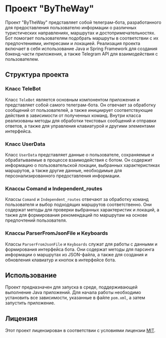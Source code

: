 # Проект "ByTheWay"

Проект "ByTheWay" представляет собой телеграм-бота, разработанного для предоставления пользователю информации о различных туристических направлениях, маршрутах и достопримечательностях. Бот помогает пользователям подобрать маршруты в соответствии с их предпочтениями, интересами и локацией. Реализация проекта включает в себя использование Java и Spring Framework для создания бэкенд-части приложения, а также Telegram API для взаимодействия с пользователем.

## Структура проекта

### Класс TeleBot

Класс `TeleBot` является основным компонентом приложения и представляет собой самого телеграм-бота. Он отвечает за обработку сообщений от пользователей, а также инициирует соответствующие действия в зависимости от полученных команд. Внутри класса реализованы методы для обработки текстовых сообщений и отправки ответов, а также для управления клавиатурой и другими элементами интерфейса.

### Класс UserData

Класс `UserData` представляет данные о пользователе, сохраняемые и обрабатываемые в процессе взаимодействия с ботом. Он содержит информацию о пользовательской локации, выбранных характеристиках маршрутов, а также другие данные, необходимые для персонализированного предоставления информации.

### Классы Comand и Independent_routes

Классы `Comand` и `Independent_routes` отвечают за обработку команд пользователя и выбор подходящих маршрутов соответственно. Они содержат методы для проверки выбранных характеристик и локаций, а также для формирования рекомендаций по маршрутам на основе предпочтений пользователя.

### Классы ParserFromJsonFile и Keyboards

Классы `ParserFromJsonFile` и `Keyboards` служат для работы с данными и формирования интерфейса бота. Они содержат методы для парсинга информации о маршрутах из JSON-файла, а также для создания и обновления клавиатур и кнопок в интерфейсе бота.

## Использование

Проект предназначен для запуска в среде, поддерживающей выполнение Java приложений. Для начала работы необходимо установить все зависимости, указанные в файле `pom.xml`, а затем запустить приложение.

## Лицензия

Этот проект лицензирован в соответствии с условиями лицензии [MIT](LICENSE).
